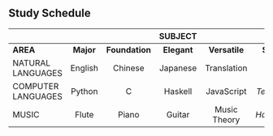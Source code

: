 Study Schedule 
--------------

|  ||| SUBJECT |||
|---|:---:|:---:|:---:|:---:|:---:|
| **AREA** | **Major** | **Foundation** | **Elegant** | **Versatile** | **Special** |
| NATURAL LANGUAGES | English | Chinese | Japanese | Translation | _latin_ |
| COMPUTER LANGUAGES | Python | C | Haskell | JavaScript | _TeX/LaTeX_ |
| MUSIC | Flute | Piano | Guitar | Music Theory | _Harmonica_ |
